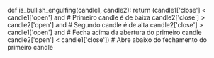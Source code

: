 def is_bullish_engulfing(candle1, candle2):
    return (candle1['close'] < candle1['open'] and  # Primeiro candle é de baixa
            candle2['close'] > candle2['open'] and  # Segundo candle é de alta
            candle2['close'] > candle1['open'] and  # Fecha acima da abertura do primeiro candle
            candle2['open'] < candle1['close'])  # Abre abaixo do fechamento do primeiro candle
            
